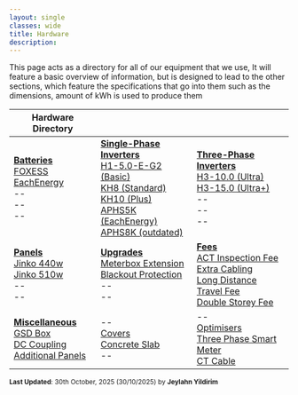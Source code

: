 ```yaml
---
layout: single
classes: wide
title: Hardware
description: 
---
```


This page acts as a directory for all of our equipment that we use, It will feature a basic overview of information, but is designed to lead to the other sections, which feature the specifications that go into them such as the dimensions, amount of kWh is used to produce them

| Hardware Directory                                           |                                                              |                                                              |
| ------------------------------------------------------------ | ------------------------------------------------------------ | ------------------------------------------------------------ |
| **<u>Batteries</u>**<br />[FOXESS](battery/foxess)<br />[EachEnergy](battery/each)<br />--<br />--<br />-- | **<u>Single-Phase Inverters</u>**<br />[H1-5.0-E-G2 (Basic)](inverter/basic)<br />[KH8 (Standard)](inverter/standard)<br />[KH10 (Plus)](inverter/plus)<br />[APHS5K (EachEnergy)](inverter/aphs5k)<br />[APHS8K (outdated)](inverter/aphs8k) | **<u>Three-Phase Inverters</u>**<br />[H3-10.0 (Ultra)](inverter/ultra)<br />[H3-15.0 (Ultra+)](inverter/ultra-plus)<br />--<br />--<br />-- |
| **<u>Panels</u>**<br />[Jinko 440w](panels/440w)<br />[Jinko 510w](panels/510w)<br />--<br />-- | **<u>Upgrades</u>**<br />[Meterbox Extension](upgrades/meterbox-extension)<br />[Blackout Protection](upgrades/blackout-protection)<br />--<br />-- | **<u>Fees</u>**<br />[ACT Inspection Fee](fees/act-inspection-fee)<br />[Extra Cabling](fees/cabling)<br />[Long Distance Travel Fee](fees/long-distance-travel)<br />[Double Storey Fee](fees/double-storey) |
| **<u>Miscellaneous</u>**<br />[GSD Box](misc/gsd-box)<br />[DC Coupling](misc/dc-coupling)<br />[Additional Panels](panels/panel-addon) | --<br />[Covers](misc/covers)<br />[Concrete Slab](misc/concrete-slab)<br />-- | --<br />[Optimisers](misc/optimiser)<br />[Three Phase Smart Meter](misc/smart-meter)<br />[CT Cable](misc/ct-cable) |

<sup>**Last Updated**: 30th October, 2025 (30/10/2025) by **Jeylahn Yildirim**</sup>
